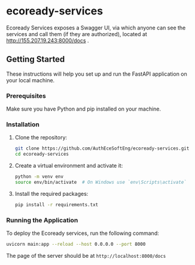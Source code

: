 # ecoready-services

Ecoready Services exposes a Swagger UI, via which anyone can see the services and call them (if they are authorized), located at http://155.207.19.243:8000/docs .


## Getting Started

These instructions will help you set up and run the FastAPI application on your local machine.

### Prerequisites

Make sure you have Python and pip installed on your machine.

### Installation

1. Clone the repository:
    ```bash
    git clone https://github.com/AuthEceSoftEng/ecoready-services.git
    cd ecoready-services
    ```

2. Create a virtual environment and activate it:
    ```bash 
    python -m venv env
    source env/bin/activate  # On Windows use `env\Scripts\activate`
    ```

3. Install the required packages:
    ```bash
    pip install -r requirements.txt
    ```

### Running the Application

To deploy the Ecoready services, run the following command:

```bash
uvicorn main:app --reload --host 0.0.0.0 --port 8000
```

The page of the server should be at `http://localhost:8000/docs`
